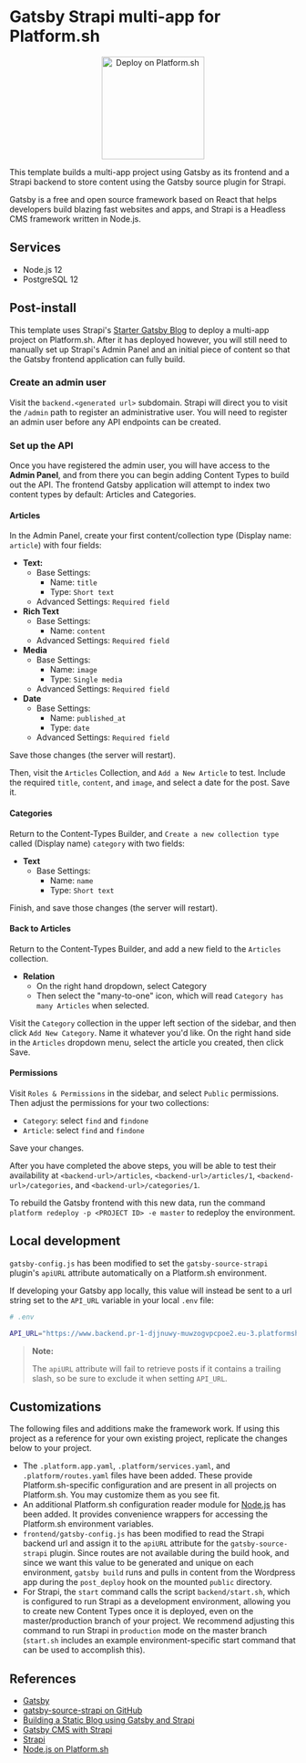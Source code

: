 # Gatsby Strapi multi-app for Platform.sh

<p align="center">
<a href="https://console.platform.sh/projects/create-project?template=https://raw.githubusercontent.com/platformsh/template-builder/master/templates/gatsby-strapi/.platform.template.yaml&utm_content=gatsby-strapi&utm_source=github&utm_medium=button&utm_campaign=deploy_on_platform">
    <img src="https://platform.sh/images/deploy/lg-blue.svg" alt="Deploy on Platform.sh" width="180px" />
</a>
</p>

This template builds a multi-app project using Gatsby as its frontend and a Strapi backend to store content using the Gatsby source plugin for Strapi.

Gatsby is a free and open source framework based on React that helps developers build blazing fast websites and apps, and Strapi is a Headless CMS framework written in Node.js.

## Services

* Node.js 12
* PostgreSQL 12

## Post-install

This template uses Strapi's [Starter Gatsby Blog](https://github.com/strapi/strapi-starter-gatsby-blog) to deploy a multi-app project on Platform.sh. After it has deployed however, you will still need to manually set up Strapi's Admin Panel and an initial piece of content so that the Gatsby frontend application can fully build.

### Create an admin user

Visit the `backend.<generated url>` subdomain. Strapi will direct you to visit the `/admin` path to register an administrative user. You will need to register an admin user before any API endpoints can be created.

### Set up the API
Once you have registered the admin user, you will have access to the **Admin Panel**, and from there you can begin adding Content Types to build out the API.
The frontend Gatsby application will attempt to index two content types by default: Articles and Categories.

#### Articles

In the Admin Panel, create your first content/collection type (Display name: `article`) with four fields:

- **Text:**
  - Base Settings:
    - Name: `title`
    - Type: `Short text`
  - Advanced Settings: `Required field`
- **Rich Text**
  - Base Settings:
    - Name: `content`
  - Advanced Settings: `Required field`
- **Media**
  - Base Settings:
    - Name: `image`
    - Type: `Single media`
  - Advanced Settings: `Required field`
- **Date**
  - Base Settings:
    - Name: `published_at`
    - Type: `date`
  - Advanced Settings: `Required field`

Save those changes (the server will restart).

Then, visit the `Articles` Collection, and `Add a New Article` to test. Include the required `title`, `content`, and `image`, and select a date for the post. Save it.

#### Categories

Return to the Content-Types Builder, and `Create a new collection type` called (Display name) `category` with two  fields:

- **Text**
  - Base Settings:
    - Name: `name`
    - Type: `Short text`

Finish, and save those changes (the server will restart).

#### Back to Articles

Return to the Content-Types Builder, and add a new field to the `Articles` collection.

- **Relation**
  - On the right hand dropdown, select Category
  - Then select the "many-to-one" icon, which will read `Category has many Articles` when selected. 

Visit the `Category` collection in the upper left section of the sidebar, and then click `Add New Category`. Name it whatever you'd like. On the right hand side in the `Articles` dropdown menu, select the article you created, then click Save.

#### Permissions

Visit `Roles & Permissions` in the sidebar, and select `Public` permissions. Then adjust the permissions for your two collections:

  - `Category`: select `find` and `findone`
  - `Article`: select `find` and `findone`

Save your changes.

After you have completed the above steps, you will be able to test their availability at `<backend-url>/articles`, `<backend-url>/articles/1`, `<backend-url>/categories`, and `<backend-url>/categories/1`.

To rebuild the Gatsby frontend with this new data, run the command `platform redeploy -p <PROJECT ID> -e master` to redeploy the environment.

## Local development

`gatsby-config.js` has been modified to set the `gatsby-source-strapi` plugin's `apiURL` attribute automatically on a Platform.sh environment.

If developing your Gatsby app locally, this value will instead be sent to a url string set to the `API_URL` variable in your local `.env` file:

```bash
# .env

API_URL="https://www.backend.pr-1-djjnuwy-muwzogvpcpoe2.eu-3.platformsh.site"
```

> **Note:**
>
> The `apiURL` attribute will fail to retrieve posts if it contains a trailing slash, so be sure to exclude it when setting `API_URL`.

## Customizations

The following files and additions make the framework work.  If using this project as a reference for your own existing project, replicate the changes below to your project.

* The `.platform.app.yaml`, `.platform/services.yaml`, and `.platform/routes.yaml` files have been added.  These provide Platform.sh-specific configuration and are present in all projects on Platform.sh.  You may customize them as you see fit.
* An additional Platform.sh configuration reader module for [Node.js](https://github.com/platformsh/config-reader-nodejs) has been added. It provides convenience wrappers for accessing the Platform.sh environment variables.
* `frontend/gatsby-config.js` has been modified to read the Strapi backend url and assign it to the `apiURL` attribute for the `gatsby-source-strapi` plugin. Since routes are not available during the build hook, and since we want this value to be generated and unique on each environment, `gatsby build` runs and pulls in content from the Wordpress app during the `post_deploy` hook on the mounted `public` directory.
* For Strapi, the `start` command calls the script `backend/start.sh`, which is configured to run Strapi as a development environment, allowing you to create new Content Types once it is deployed, even on the master/production branch of your project. We recommend adjusting this command to run Strapi in `production` mode on the master branch (`start.sh` includes an example environment-specific start command that can be used to accomplish this).

## References

* [Gatsby](https://www.gatsbyjs.org/)
* [gatsby-source-strapi on GitHub](https://github.com/strapi/gatsby-source-strapi)
* [Building a Static Blog using Gatsby and Strapi](https://strapi.io/blog/build-a-static-blog-with-gatsby-and-strapi)
* [Gatsby CMS with Strapi](https://strapi.io/gatsby-cms)
* [Strapi](https://strapi.io/)
* [Node.js on Platform.sh](https://docs.platform.sh/languages/nodejs.html)
